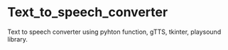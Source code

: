 # Text_to_speech_converter
Text to speech converter using pyhton function, gTTS, tkinter, playsound library.
